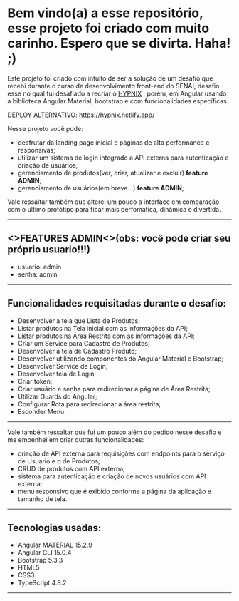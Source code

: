 <h1>Bem vindo(a) a esse repositório, esse projeto foi criado com muito carinho. Espero que se divirta. Haha! ;)</h1>

Este projeto foi criado com intuito de ser a solução de um desafio que recebi durante o curso de desenvolvimento front-end do SENAI, desafio esse
no qual fui desafiado a recriar o <a href="https://github.com/ClaudiOmatheuuss/HYPNIX">HYPNIX</a> , porém, em Angular usando a biblioteca Angular Material, bootstrap 
e com funcionalidades específicas. 

DEPLOY ALTERNATIVO: https://hypnix.netlify.app/

Nesse projeto você pode:

  - desfrutar da landing page inicial e páginas de alta performance e responsivas;
  - utilizar um sistema de login integrado a API externa para autenticação e criação de usuários;
  - gerenciamento de produtos(ver, criar, atualizar e excluir) <b>feature ADMIN</b>;
  - gerenciamento de usuários(em breve...) <b>feature ADMIN</b>;


Vale ressaltar também que alterei um pouco a interface em comparação com o ultimo protótipo para ficar mais perfomática, dinâmica e divertida.

<hr>

<h2><>FEATURES ADMIN<>(obs: você pode criar seu próprio usuario!!!)</h2>

  - usuario: admin
  - senha: admin

<hr>
  
<h2>Funcionalidades requisitadas durante o desafio:</h2>

  - Desenvolver a tela que Lista de Produtos;
  - Listar produtos na Tela inicial com as informações da API;
  - Listar produtos na Área Restrita com as informações da API;
  - Criar um Service para Cadastro de Produtos;
  - Desenvolver a tela de Cadastro Produto;
  - Desenvolver utilizando componentes do Angular Material e Bootstrap;
  - Desenvolver Service de Login;
  - Desenvolver tela de Login;
  - Criar token;
  - Criar usuário e senha para redirecionar a página de Área Restrita;
  - Utilizar Guards do Angular;
  - Configurar Rota para redirecionar a área restrita;
  - Esconder Menu.
    
<hr>

  Vale também ressaltar que fui um pouco além do pedido nesse desafio e me empenhei em criar outras funcionalidades:

  - criação de API externa para requisições com endpoints para o serviço de Usuario e o de Produtos;
  - CRUD de produtos com API externa;
  - sistema para autenticação e criação de novos usuários com API externa;
  - menu responsivo que é exibido conforme a página da aplicação e tamanho de tela.
    
<hr>

  <h2>Tecnologias usadas:</h2>

  - Angular MATERIAL 15.2.9
  - Angular CLI 15.0.4
  - Bootstrap 5.3.3 
  - HTML5
  - CSS3
  - TypeScript 4.8.2

<hr>
